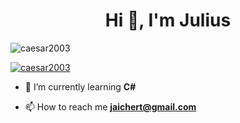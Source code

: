 <h1 align="center">Hi 👋, I'm Julius</h1>

<p align="left"> <img src="https://komarev.com/ghpvc/?username=caesar2003&label=Profile%20views&color=0e75b6&style=flat" alt="caesar2003" /> </p>

<p align="left"> <a href="https://github.com/ryo-ma/github-profile-trophy"><img src="https://github-profile-trophy.vercel.app/?username=caesar2003" alt="caesar2003" /></a> </p>

- 🌱 I’m currently learning **C#**

- 📫 How to reach me **jaichert@gmail.com**
